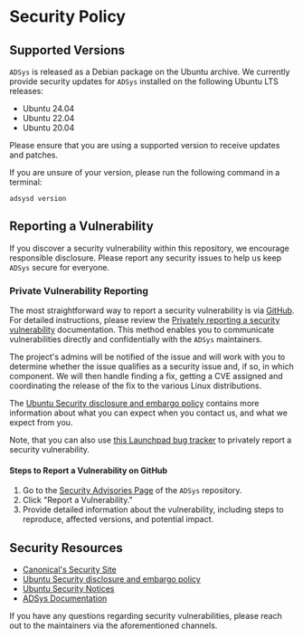 # Security Policy

## Supported Versions

`ADSys` is released as a Debian package on the Ubuntu archive. We currently
provide security updates for `ADSys` installed on the following Ubuntu LTS
releases:

* Ubuntu 24.04
* Ubuntu 22.04
* Ubuntu 20.04

Please ensure that you are using a supported version to receive updates and
patches.

If you are unsure of your version, please run the following command in a
terminal:

```
adsysd version
```

## Reporting a Vulnerability

If you discover a security vulnerability within this repository, we encourage
responsible disclosure. Please report any security issues to help us keep
`ADSys` secure for everyone.

### Private Vulnerability Reporting

The most straightforward way to report a security vulnerability is via
[GitHub](https://github.com/ubuntu/adsys/security/advisories/new). For detailed
instructions, please review the
[Privately reporting a security vulnerability](https://docs.github.com/en/code-security/security-advisories/guidance-on-reporting-and-writing-information-about-vulnerabilities/privately-reporting-a-security-vulnerability)
documentation. This method enables you to communicate vulnerabilities directly
and confidentially with the `ADSys` maintainers.

The project's admins will be notified of the issue and will work with you to
determine whether the issue qualifies as a security issue and, if so, in which
component. We will then handle finding a fix, getting a CVE assigned and
coordinating the release of the fix to the various Linux distributions.

The [Ubuntu Security disclosure and embargo policy](https://ubuntu.com/security/disclosure-policy)
contains more information about what you can expect when you contact us, and what we expect from you.

Note, that you can also use
[this Launchpad bug tracker](https://bugs.launchpad.net/ubuntu/+source/adsys/+filebug)
to privately report a security vulnerability.

#### Steps to Report a Vulnerability on GitHub

1. Go to the [Security Advisories Page](https://github.com/ubuntu/adsys/security/advisories) of the `ADSys` repository.
2. Click "Report a Vulnerability."
3. Provide detailed information about the vulnerability, including steps to reproduce, affected versions, and potential impact.

## Security Resources

- [Canonical's Security Site](https://ubuntu.com/security)
- [Ubuntu Security disclosure and embargo policy](https://ubuntu.com/security/disclosure-policy)
- [Ubuntu Security Notices](https://ubuntu.com/security/notices)
- [ADSys Documentation](https://documentation.ubuntu.com/adsys/en/stable/)

If you have any questions regarding security vulnerabilities, please reach out
to the maintainers via the aforementioned channels.
